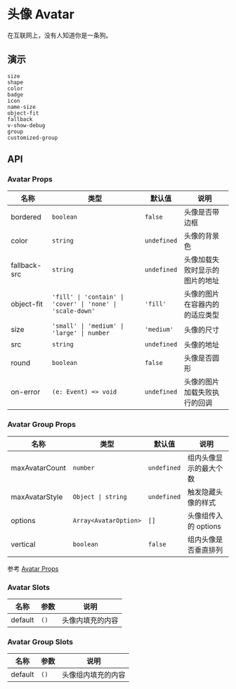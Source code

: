 # 头像 Avatar

在互联网上，没有人知道你是一条狗。

## 演示

```demo
size
shape
color
badge
icon
name-size
object-fit
fallback
v-show-debug
group
customized-group
```

## API

### Avatar Props

| 名称 | 类型 | 默认值 | 说明 |
| --- | --- | --- | --- |
| bordered | `boolean` | `false` | 头像是否带边框 |
| color | `string` | `undefined` | 头像的背景色 |
| fallback-src | `string` | `undefined` | 头像加载失败时显示的图片的地址 |
| object-fit | `'fill' \| 'contain' \| 'cover' \| 'none' \| 'scale-down'` | `'fill'` | 头像的图片在容器内的的适应类型 |
| size | `'small' \| 'medium' \| 'large' \| number` | `'medium'` | 头像的尺寸 |
| src | `string` | `undefined` | 头像的地址 |
| round | `boolean` | `false` | 头像是否圆形 |
| on-error | `(e: Event) => void` | `undefined` | 头像的图片加载失败执行的回调 |

### Avatar Group Props

| 名称 | 类型 | 默认值 | 说明 |
| --- | --- | --- | --- |
| maxAvatarCount | `number` | `undefined` | 组内头像显示的最大个数 |
| maxAvatarStyle | `Object \| string` | `undefined` | 触发隐藏头像的样式 |
| options | `Array<AvatarOption>` | `[]` | 头像组传入的 options |
| vertical | `boolean` | `false` | 组内头像是否垂直排列 |

参考 [Avatar Props](avatar#Props)

### Avatar Slots

| 名称    | 参数 | 说明             |
| ------- | ---- | ---------------- |
| default | `()` | 头像内填充的内容 |

### Avatar Group Slots

| 名称    | 参数 | 说明               |
| ------- | ---- | ------------------ |
| default | `()` | 头像组内填充的内容 |
